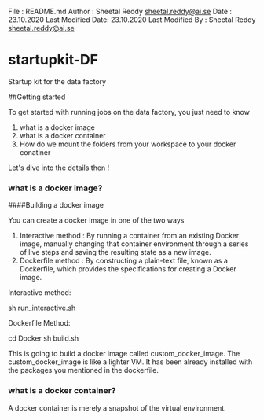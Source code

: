  File              : README.md
 Author            : Sheetal Reddy <sheetal.reddy@ai.se>
 Date              : 23.10.2020
 Last Modified Date: 23.10.2020
 Last Modified By  : Sheetal Reddy <sheetal.reddy@ai.se>
# startupkit-DF

Startup kit for the data factory


##Getting started 

To get started with running jobs on the data factory,  you just need to know 

1. what is a docker image 
2. what is a docker container
3. How do we mount the folders from your workspace to your docker conatiner


Let's dive into the details then ! 

### what is a docker image?

####Building a docker image 

You can create a docker image in one of the two ways

1. Interactive method : By running a container from an existing Docker image, manually changing that container environment through a series of live steps and saving the resulting state as a new image.
2. Dockerfile method : By constructing a plain-text file, known as a Dockerfile, which provides the specifications for creating a Docker image.

Interactive method:

sh run\_interactive.sh

Dockerfile Method:

cd Docker 
sh build.sh 

This is going to build a docker image called custom\_docker\_image. The custom\_docker\_image is like a lighter VM. It has been already installed with the packages you mentioned in the dockerfile.



### what is a docker container?

A docker container is merely a snapshot of the virtual environment.   
